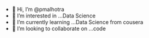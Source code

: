 - 👋 Hi, I’m @pmalhotra
- 👀 I’m interested in ...Data Science
- 🌱 I’m currently learning ...Data Science from cousera
- 💞️ I’m looking to collaborate on ...code


<!---
pmalha/pmalha is a ✨ special ✨ repository because its `README.md` (this file) appears on your GitHub profile.
You can click the Preview link to take a look at your changes.
--->

